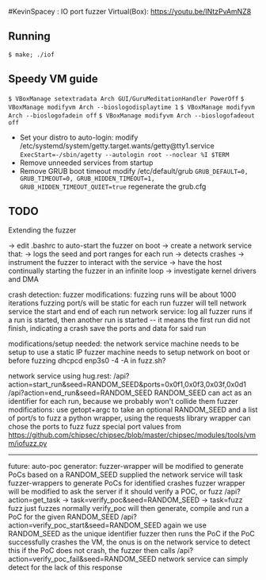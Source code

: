 #KevinSpacey : IO port fuzzer
Virtual(Box): https://youtu.be/INtzPvAmNZ8

## Running
`$ make; ./iof`

## Speedy VM guide
`$ VBoxManage setextradata Arch GUI/GuruMeditationHandler PowerOff`
`$ VBoxManage modifyvm Arch --bioslogodisplaytime 1`
`$ VBoxManage modifyvm Arch --bioslogofadein off`
`$ VBoxManage modifyvm Arch --bioslogofadeout off`
- Set your distro to auto-login:
	modify /etc/systemd/system/getty.target.wants/getty\@tty1.service
	`ExecStart=-/sbin/agetty --autologin root --noclear %I $TERM`
- Remove unneeded services from startup
- Remove GRUB boot timeout 
	modify /etc/default/grub
	`GRUB_DEFAULT=0, GRUB_TIMEOUT=0, GRUB_HIDDEN_TIMEOUT=1, GRUB_HIDDEN_TIMEOUT_QUIET=true`
	regenerate the grub.cfg

## TODO
Extending the fuzzer

-> edit .bashrc to auto-start the fuzzer on boot
-> create a network service that:
   -> logs the seed and port ranges for each run
   -> detects crashes
-> instrument the fuzzer to interact with the service
-> have the host continually starting the fuzzer in an infinite loop
-> investigate kernel drivers and DMA

crash detection:
	fuzzer modifications:
		fuzzing runs will be about 1000 iterations
		fuzzing port/s will be static for each run
		fuzzer will tell network service the start and end of each run
	network service:
		log all fuzzer runs
		if a run is started, then another run is started -- it means
		the first run did not finish, indicating a crash
		save the ports and data for said run

modifications/setup needed:
	the network service machine needs to be setup to use a static IP
	fuzzer machine needs to setup network on boot or before fuzzing
	dhcpcd enp3s0 -4 -A in fuzz.sh?

network service using hug.rest:
	/api?action=start_run&seed=RANDOM_SEED&ports=0x0f1,0x0f3,0x03f,0x0d1
	/api?action=end_run&seed=RANDOM_SEED
	RANDOM_SEED can act as an identifier for each run, because we probably won't
	collide them
fuzzer modifications:
	use getopt+argc to take an optional RANDOM_SEED and a list of port/s to fuzz
	a python wrapper, using the requests library
	wrapper can chose the ports to fuzz
	fuzz special port values from https://github.com/chipsec/chipsec/blob/master/chipsec/modules/tools/vmm/iofuzz.py

----
future:
auto-poc generator:
	fuzzer-wrapper will be modified to generate PoCs based on a RANDOM_SEED supplied
	the network service will task fuzzer-wrappers to generate PoCs for identified crashes
	fuzzer wrapper will be modified to ask the server if it should verify a POC, or fuzz
	/api?action=get_task
		-> task=verify_poc&seed=RANDOM_SEED
		-> task=fuzz
	fuzz just fuzzes normally
	verify_poc will then generate, compile and run a PoC for the given RANDOM_SEED
	/api?action=verify_poc_start&seed=RANDOM_SEED
	again we use RANDOM_SEED as the unique identifier
	fuzzer then runs the PoC
	if the PoC successfully crashes the VM, the onus is on the network service to detect this
	if the PoC does not crash, the fuzzer then calls
	/api?action=verify_poc_fail&seed=RANDOM_SEED
	network service can simply detect for the lack of this response


